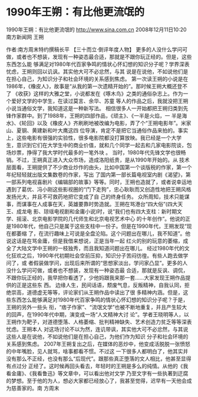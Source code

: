 # 1990年王朔：有比他更流氓的

1990年王朔：有比他更流氓的
http://www.sina.com.cn  2008年12月11日10:20   南方新闻网
王朔

作者:南方周末特约撰稿长平
【三十而立·倒评年度人物】
更多的人没什么学问可做，或者也不想装，发现有一种姿态最合适，那就是不跟你玩正经的。但是，这些东西怎么能 够满足对1980年代百家争鸣的情状心怀幻想的知识分子呢？学界深表忧虑，王朔则回以讥讽。其实他大可不必忿然，与其 说是在说他，不如说他们是在担心自己，为知识分子和社会环境的关系感到焦虑。
第一次读王朔的小说是在1986年，《橡皮人》，故事是“从我的第一次遗精开始的”。那时候王朔大概还登不了 《收获》这样的大雅之堂，小说都发在《啄木鸟》之类的通俗杂志上。作为一个爱好文学的中学生，在读过莫言、余华、苏童 等人的作品之后，我就没把王朔小说当通俗文学，我知道这是一种新写法。
相信很多人一开始都把王朔归类到先锋作家群中。到了1988年，王朔的四部作品，《顽主》、《一半是火焰，一 半是海水》、《轮回》以及《橡皮人》齐刷刷地被改编为电影，弄了个“王朔电影年”。米家山、夏钢、黄建新和叶大鹰这四 位导演，肯定不是把它当通俗作品来拍的。事实上，这些电影有很强的实验性，很多电影院都没打算放映。我已经是一个大学 生，意识到它们在大学生中的商业价值，就和几个同学一起去和几家电影院谈，包场炒票，挣得了我大学时代最多的一笔外块 。
当时，1980年代先锋文学也很畅销。不过，王朔真正进入大众市场，造成洛阳纸贵，是从1990年开始的。从 技术层面看，王朔提供了不少商业炒作的由头，比如中国第一个谈版税的作家，第一个年纪轻轻就出版文集数卷的作家，写出 了国内第一部长篇电视室内剧《渴望》，第一部系列电视喜剧片《编辑部的故事》等等。同时，王朔也造就了，或者说幸运地 遇到了葛优、冯小刚这些影视圈的“门下走狗”，忠心耿耿而又创造性地把王朔风格发扬光大，并且不可救药地把它变成了自 己的终身任务。
众所周知，技术只能谋事，而谋事在人成事在天，英雄要靠时势造就。王朔在骂港台“四大俗”(四大天王、成龙电 影、琼瑶电视剧和金庸小说)时，说“我们也有四大支柱：新时期文学、摇滚、北京电影学院的几代师生和北京电视艺术中心 的十年创作”。他说的正是1980年代，他自己只是属于这些支柱中一份子。但是在1990年代，王朔发现“现在都萎缩 了，在流行趣味上可说是全盘沦陷。这个问题出在哪儿，我不知道”。他说这话是在骂金庸，但是我借来想说，正是当年一起 红火的别的玩意的萎缩，成全了大陆文学中王朔的一枝独秀，而且我知道问题出在哪儿。
经过1980年代的文化狂欢之后，1990年代初期社会空前压抑，知识分子苦闷彷徨。有些人跑去做学问了，或 者假装做学问，出现后来所谓的“思想家淡出，学问家凸显”。更多的人没什么学问可做，或者也不想装，发现有一种姿态最 合适，那就是反讽、调侃，不跟你玩正经的，我早把你看透了，少他妈跟我来那一套……大家发现王朔作品提供的正是这些东 西。
边缘人生，民间话语，颓废气息，反叛精神，自我认同，拒绝崇高，道德虚无等等，评论家们从王朔作品中读出了很 多精神内涵。但是，这些东西怎么能够满足对1980年代百家争鸣的情状心怀幻想的知识分子呢？于是，王朔的另外一些头 衔，“痞子作家”、“流氓文学”也被不断地重复，并且产生较大的回声，在1990年代中期，演变成一场“人文精神大讨 论”。学者王晓明等人，以王朔作为靶子，对道德堕落、人格萎缩、批判精神缺失、艺术创造力贫乏等等深表忧虑。王朔本人 对这场讨论不以为然，连讥带讽，其实他大可不必忿然，与其说这些人是在说他，不如说他们是在担心自己，为他们作为知识 分子和社会环境的关系感到焦虑。
2007年王朔复出之后，在媒体的恶炒中，他变成活脱脱一张愤怒的中年嘴脸，见人就骂，啥事都看不惯。不过这 一下很多人都明白了，他其实并没有那么不正经，也没有那么“后现代”。跟那些真正堕落的文人相比，他甚至显得有点过分 正经了。这时候再回头看去，年轻时的王朔是多么的纯情。从他的《我看金庸》、《我看鲁迅》等文章中，可以看出他对文学 乃至文字有一些执著到迂腐的梦想。至于他的为人，想必大家都已经放心了，我甚至觉得，迟早有一天他会成为慈善家的。南 方周末


